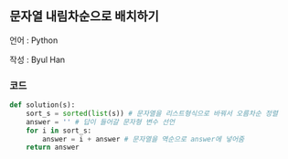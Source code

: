 ## 문자열 내림차순으로 배치하기

언어 : Python

작성 : Byul Han

### 코드

```python
def solution(s):
    sort_s = sorted(list(s)) # 문자열을 리스트형식으로 바꿔서 오름차순 정렬
    answer = '' # 답이 들어갈 문자형 변수 선언
    for i in sort_s:
        answer = i + answer # 문자열을 역순으로 answer에 넣어줌
    return answer
```

